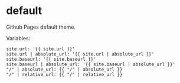 # default

Github Pages default theme.

Variables:

```
site.url: '{{ site.url }}'
site.url | absolute_url: '{{ site.url | absolute_url }}'
site.baseurl: '{{ site.baseurl }}'
site.baseurl | absolute_url: '{{ site.baseurl | absolute_url }}'
"/" | absolute_url: {{ "/" | absolute_url }}
"/" | relative_url: {{ "/" | relative_url }}
```
